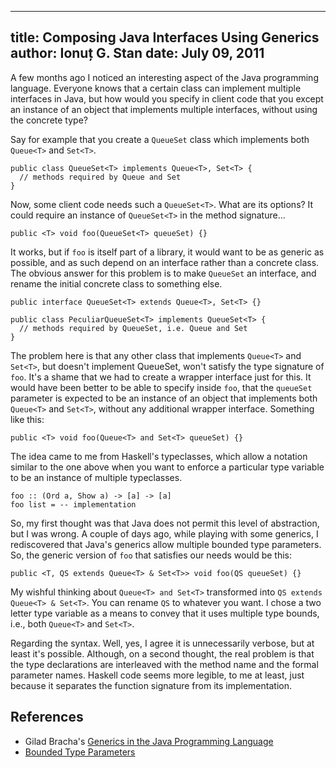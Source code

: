 --------------------------------------------------------------------------------
title: Composing Java Interfaces Using Generics
author: Ionuț G. Stan
date: July 09, 2011
--------------------------------------------------------------------------------

A few months ago I noticed an interesting aspect of the Java programming language.
Everyone knows that a certain class can implement multiple interfaces in Java, but
how would you specify in client code that you except an instance of an object that
implements multiple interfaces, without using the concrete type?

Say for example that you create a `QueueSet` class which implements both `Queue<T>`
and `Set<T>`.

~~~ {.java}
public class QueueSet<T> implements Queue<T>, Set<T> {
  // methods required by Queue and Set
}
~~~

Now, some client code needs such a `QueueSet<T>`. What are its options? It could
require an instance of `QueueSet<T>` in the method signature...

~~~ {.java}
public <T> void foo(QueueSet<T> queueSet) {}
~~~

It works, but if `foo` is itself part of a library, it would want to be as generic
as possible, and as such depend on an interface rather than a concrete class. The
obvious answer for this problem is to make `QueueSet` an interface, and rename the
initial concrete class to something else.

~~~ {.java}
public interface QueueSet<T> extends Queue<T>, Set<T> {}

public class PeculiarQueueSet<T> implements QueueSet<T> {
  // methods required by QueueSet, i.e. Queue and Set
}
~~~

The problem here is that any other class that implements `Queue<T>` and `Set<T>`,
but doesn't implement QueueSet<T>, won't satisfy the type signature of `foo`. It's
a shame that we had to create a wrapper interface just for this. It would have been
better to be able to specify inside `foo`, that the `queueSet` parameter is expected
to be an instance of an object that implements both `Queue<T>` and `Set<T>`, without
any additional wrapper interface. Something like this:

~~~ {.java}
public <T> void foo(Queue<T> and Set<T> queueSet) {}
~~~

The idea came to me from Haskell's typeclasses, which allow a notation similar to
the one above when you want to enforce a particular type variable to be an instance
of multiple typeclasses.

~~~ {.haskell}
foo :: (Ord a, Show a) -> [a] -> [a]
foo list = -- implementation
~~~

So, my first thought was that Java does not permit this level of abstraction, but
I was wrong. A couple of days ago, while playing with some generics, I rediscovered
that Java's generics allow multiple bounded type parameters. So, the generic version
of `foo` that satisfies our needs would be this:

~~~ {.java}
public <T, QS extends Queue<T> & Set<T>> void foo(QS queueSet) {}
~~~

My wishful thinking about `Queue<T> and Set<T>` transformed into `QS extends Queue<T>
& Set<T>`. You can rename `QS` to whatever you want. I chose a two letter type variable
as a means to convey that it uses multiple type bounds, i.e., both `Queue<T>` and
`Set<T>`.

Regarding the syntax. Well, yes, I agree it is unnecessarily verbose, but at least
it's possible. Although, on a second thought, the real problem is that the type
declarations are interleaved with the method name and the formal parameter names.
Haskell code seems more legible, to me at least, just because it separates the
function signature from its implementation.

References
----------
- Gilad Bracha's [Generics in the Java Programming Language][1]
- [Bounded Type Parameters][2]

[1]: http://java.sun.com/j2se/1.5/pdf/generics-tutorial.pdf
[2]: http://download.oracle.com/javase/tutorial/java/generics/bounded.html
